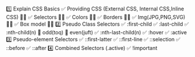 1️⃣ Explain CSS Basics
   ✅ Providing CSS (External CSS, Internal CSS,Inline CSS) 👍🏻
   ✅ Selectors 👍🏻
   ✅ Colors 👍🏻
   ✅ Borders 👍🏻
   ✅ Img(JPG,PNG,SVG) 👍🏻
   ✅ Box model 👍🏻
2️⃣ Pseudo Class Selectors
   ✅ :first-child 
   ✅ :last-child 
   ✅ :nth-child(n)
          🎁 odd(toq)
          🎁 even(juft)
   ✅ :nth-last-child(n)
   ✅ :hover
   ✅ :active
3️⃣ Pseudo-element Selectors
     ✅ ::first-latter
     ✅ ::first-line
     ✅ ::selection
     ✅ ::before
     ✅ ::after
4️⃣ Combined Selectors (.active)
     ✅ !important  
